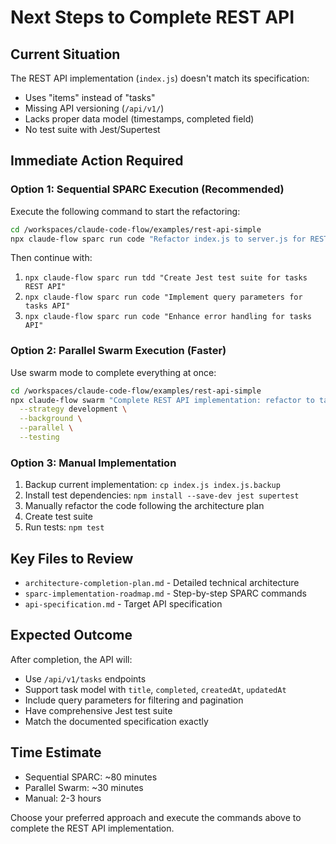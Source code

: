 # Next Steps to Complete REST API

## Current Situation

The REST API implementation (`index.js`) doesn't match its specification:

- Uses "items" instead of "tasks"
- Missing API versioning (`/api/v1/`)
- Lacks proper data model (timestamps, completed field)
- No test suite with Jest/Supertest

## Immediate Action Required

### Option 1: Sequential SPARC Execution (Recommended)

Execute the following command to start the refactoring:

```bash
cd /workspaces/claude-code-flow/examples/rest-api-simple
npx claude-flow sparc run code "Refactor index.js to server.js for REST API: change resource from items to tasks, add API versioning /api/v1/, update data model with title/completed/timestamps"
```

Then continue with:

1. `npx claude-flow sparc run tdd "Create Jest test suite for tasks REST API"`
2. `npx claude-flow sparc run code "Implement query parameters for tasks API"`
3. `npx claude-flow sparc run code "Enhance error handling for tasks API"`

### Option 2: Parallel Swarm Execution (Faster)

Use swarm mode to complete everything at once:

```bash
cd /workspaces/claude-code-flow/examples/rest-api-simple
npx claude-flow swarm "Complete REST API implementation: refactor to tasks resource with proper data model, add API versioning, create Jest test suite, implement query parameters, enhance error handling" \
  --strategy development \
  --background \
  --parallel \
  --testing
```

### Option 3: Manual Implementation

1. Backup current implementation: `cp index.js index.js.backup`
2. Install test dependencies: `npm install --save-dev jest supertest`
3. Manually refactor the code following the architecture plan
4. Create test suite
5. Run tests: `npm test`

## Key Files to Review

- `architecture-completion-plan.md` - Detailed technical architecture
- `sparc-implementation-roadmap.md` - Step-by-step SPARC commands
- `api-specification.md` - Target API specification

## Expected Outcome

After completion, the API will:

- Use `/api/v1/tasks` endpoints
- Support task model with `title`, `completed`, `createdAt`, `updatedAt`
- Include query parameters for filtering and pagination
- Have comprehensive Jest test suite
- Match the documented specification exactly

## Time Estimate

- Sequential SPARC: ~80 minutes
- Parallel Swarm: ~30 minutes
- Manual: 2-3 hours

Choose your preferred approach and execute the commands above to complete the REST API implementation.
